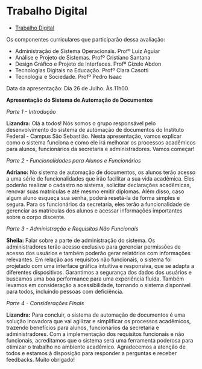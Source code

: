 # Trabalho Digital
* [Trabalho Digital](https://docs.google.com/document/d/1PkeDwi_QjPT2k3zmsVceqZ2kGm2nU3fM/edit)

Os componentes curriculares que participarão dessa avaliação:

* Administração de Sistema Operacionais. Profº Luiz Aguiar
* Análise e Projeto de Sistemas. Profº Cristiano Santana
* Design Gráfico e Projeto de Interfaces. Profº Gizele Abdon
* Tecnologias Digitais na Educação. Profº Clara Casotti
* Tecnologia e Sociedade. Profº Pedro Isaac

Data da apresentação: Dia 26 de Julho. Às 11h00. 


**Apresentação do Sistema de Automação de Documentos**

*Parte 1 - Introdução*

**Lizandra:**
Olá a todos! Nós somos o grupo responsável pelo desenvolvimento do sistema de automação de documentos do Instituto Federal - Campus São Sebastião. Nesta apresentação, vamos explicar como o sistema funciona e como ele irá melhorar os processos acadêmicos para alunos, funcionários da secretaria e administradores. Vamos começar!

*Parte 2 - Funcionalidades para Alunos e Funcionários*

**Adriano:**
No sistema de automação de documentos, os alunos terão acesso a uma série de funcionalidades que irão facilitar a sua vida acadêmica. Eles poderão realizar o cadastro no sistema, solicitar declarações acadêmicas, renovar suas matrículas e até mesmo emitir diplomas. Além disso, caso algum aluno esqueça sua senha, poderá resetá-la de forma simples e segura. Para os funcionários da secretaria, eles terão a funcionalidade de gerenciar as matrículas dos alunos e acessar informações importantes sobre o corpo discente.

*Parte 3 - Administração e Requisitos Não Funcionais*

**Sheila:**
Falar sobre a parte de administração do sistema. Os administradores terão acesso exclusivo para gerenciar permissões de acesso dos usuários e também poderão gerar relatórios com informações relevantes. Em relação aos requisitos não funcionais, o sistema foi projetado com uma interface gráfica intuitiva e responsiva, que se adapta a diferentes dispositivos. Garantimos a segurança dos dados dos usuários e buscamos uma boa performance para uma experiência fluida. Também levamos em consideração a acessibilidade, tornando o sistema disponível para todos, incluindo pessoas com deficiência.

*Parte 4 - Considerações Finais*

**Lizandra:**
Para concluir, o sistema de automação de documentos é uma solução inovadora que vai agilizar e simplificar os processos acadêmicos, trazendo benefícios para alunos, funcionários da secretaria e administradores. Com a implementação dos requisitos funcionais e não funcionais, acreditamos que o sistema será uma ferramenta poderosa para otimizar o trabalho no ambiente acadêmico. Agradecemos a atenção de todos e estamos à disposição para responder a perguntas e receber feedbacks. Muito obrigado!
